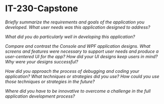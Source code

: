 # IT-230-Capstone

*Briefly summarize the requirements and goals of the application you developed. What user needs was this application designed to address?*


*What did you do particularly well in developing this application?*


*Compare and contrast the Console and WPF application designs. What screens and features were necessary to support user needs and produce a user-centered UI for the app? How did your UI designs keep users in mind? Why were your designs successful?*


*How did you approach the process of debugging and coding your application? What techniques or strategies did you use? How could you use those techniques or strategies in the future?*


*Where did you have to be innovative to overcome a challenge in the full application development process?*
